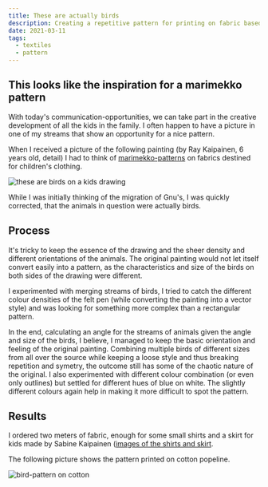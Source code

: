 ```yaml
---
title: These are actually birds
description: Creating a repetitive pattern for printing on fabric based on a kids drawing
date: 2021-03-11
tags:
  - textiles
  - pattern
---
```


## This looks like the inspiration for a marimekko pattern

With today's communication-opportunities, we can take part in the creative development of all the kids in the family. I often happen to have a picture in one of my streams that show an opportunity for a nice pattern. 

When I received a picture of the following painting (by Ray Kaipainen, 6 years old, detail) I had to think of [marimekko-patterns](https://www.marimekko.com/eu_en/printed-fabrics/all-items) on fabrics destined for children's clothing. 

![these are birds on a kids drawing](/images/posts/Bird_pattern_base1000.jpg "these are birds on a kids drawing")

While I was initially thinking of the migration of Gnu's, I was quickly corrected, that the animals in question were actually birds.

## Process

It's tricky to keep the essence of the drawing and the sheer density and different orientations of the animals. The original painting would not let itself convert easily into a pattern, as the characteristics and size of the birds on both sides of the drawing were different. 

I experimented with merging streams of birds, I tried to catch the different colour densities of the felt pen (while converting the painting into a vector style) and was looking for something more complex than a rectangular pattern. 

In the end, calculating an angle for the streams of animals given the angle and size of the birds, I believe, I managed to keep the basic orientation and feeling of the original painting. Combining multiple birds of different sizes from all over the source while keeping a loose style and thus breaking repetition and symetry, the outcome still has some of the chaotic nature of the original. I also experimented with different colour combination (or even only outlines) but settled for different hues of blue on white. The slightly different colours again help in making it more difficult to spot the pattern.

## Results

I ordered two meters of fabric, enough for some small shirts and a skirt for kids made by Sabine Kaipainen ([images of the shirts and skirt](https://sabinekaipainen.ch/2020/08/14/girls-dress-size-98cm-and-boys-shirt-size-128cm/). 

The following picture shows the pattern printed on cotton popeline.

![bird-pattern on cotton](/images/posts/Bird_pattern1000.jpg "bird-pattern on cotton")
